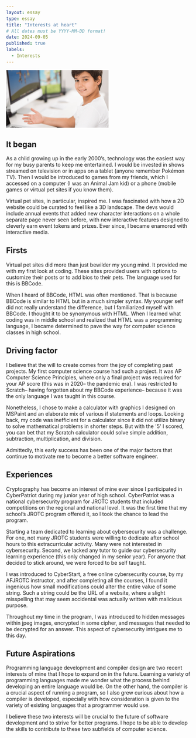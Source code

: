 ```yaml
---
layout: essay
type: essay
title: "Interests at heart"
# All dates must be YYYY-MM-DD format!
date: 2024-09-05
published: true
labels:
  - Interests
---
```


<img width="280px" class="rounded float-start pe-4" src="../img/interests/kid-computer-coding.png">

## It began

As a child growing up in the early 2000’s, technology was the easiest way for my busy parents to keep me entertained. I would be invested in shows streamed on television or in apps on a tablet (anyone remember Pokémon TV). Then I would be introduced to games from my friends, which I accessed on a computer (I was an Animal Jam kid) or a phone (mobile games or virtual pet sites if you know them). 

Virtual pet sites, in particular, inspired me. I was fascinated with how a 2D website could be curated to feel like a 3D landscape. The devs would include annual events that added new character interactions on a whole separate page never seen before, with new interactive features designed to cleverly earn event tokens and prizes. Ever since, I became enamored with interactive media.

## Firsts

Virtual pet sites did more than just bewilder my young mind. It provided me with my first look at coding. These sites provided users with options to customize their posts or to add bios to their pets. The language used for this is BBCode.

When I heard of BBCode, HTML was often mentioned. That is because BBCode is similar to HTML but in a much simpler syntax. My younger self did not really understand the difference, but I familiarized myself with BBCode. I thought it to be synonymous with HTML. When I learned what coding was in middle school and realized that HTML was a programming language, I became determined to pave the way for computer science classes in high school.


## Driving factor

I believe that the will to create comes from the joy of completing past projects. My first computer science course had such a project. It was AP Computer Science Principles, where only a final project was required for your AP score (this was in 2020– the pandemic era). I was restricted to Scratch– having forgotten about my BBCode experience– because it was the only language I was taught in this course. 

Nonetheless, I chose to make a calculator with graphics I designed on MSPaint and an elaborate mix of various if statements and loops. Looking back, my code was inefficient for a calculator since it did not utilize binary to solve mathematical problems in shorter steps. But with the '5' I scored, you can bet that my Scratch calculator could solve simple addition, subtraction, multiplication, and division.

Admittedly, this early success has been one of the major factors that continue to motivate me to become a better software engineer.

## Experiences

Cryptography has become an interest of mine ever since I participated in CyberPatriot during my junior year of high school. CyberPatriot was a national cybersecurity program for JROTC students that included competitions on the regional and national level. It was the first time that my school’s JROTC program offered it, so I took the chance to lead the program.

Starting a team dedicated to learning about cybersecurity was a challenge. For one, not many JROTC students were willing to dedicate after school hours to this extracurricular activity. Many were not interested in cybersecurity. Second, we lacked any tutor to guide our cybersecurity learning experience (this only changed in my senior year). For anyone that decided to stick around, we were forced to be self taught.

I was introduced to CyberStart, a free online cybersecurity course, by my AFJROTC instructor, and after completing all the courses, I found it ingenious how small modifications could alter the entire value of some string. Such a string could be the URL of a website, where a slight misspelling that may seem accidental was actually written with malicious purpose. 

Throughout my time in the program, I was introduced to hidden messages within jpeg images, encrypted in some cipher, and messages that needed to be decrypted for an answer. This aspect of cybersecurity intrigues me to this day.

## Future Aspirations

Programming language development and compiler design are two recent interests of mine that I hope to expand on in the future. Learning a variety of programming languages made me wonder what the process behind developing an entire language would be. On the other hand, the compiler is a crucial aspect of running a program, so I also grew curious about how a compiler is developed, especially with how consideration is given to the variety of existing languages that a programmer would use.

I believe these two interests will be crucial to the future of software development and to strive for better programs. I hope to be able to develop the skills to contribute to these two subfields of computer science.
